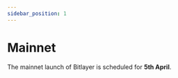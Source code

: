 ```yaml
---
sidebar_position: 1
---
```


# Mainnet
The mainnet launch of Bitlayer is scheduled for **5th April**.  